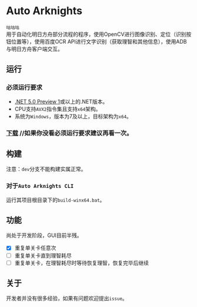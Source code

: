 # Auto Arknights
`咕咕咕`  
用于自动化明日方舟部分流程的程序，使用OpenCV进行图像识别、定位（识别按钮位置等），使用百度OCR API进行文字识别（获取理智和其他信息），使用ADB与明日方舟客户端交互。
## 运行
### 必须运行要求
* [.NET 5.0 Preview 1](https://dotnet.microsoft.com/download/dotnet-core/thank-you/runtime-desktop-5.0.0-preview.1-windows-x64-installer)或以上的.NET版本。
* CPU支持`AVX2`指令集且支持`x64`架构。
* 系统为`Windows`，版本为7及以上，目标架构为`x64`。
### [下载](https://github.com/CCRcmcpe/Auto-Arknights/releases/latest) //如果你没看必须运行要求建议再看一次。
## 构建
注意：`dev`分支不能构建实属正常。
### 对于`Auto Arknights CLI`
运行其项目根目录下的`build-winx64.bat`。
## 功能
尚处于开发阶段，GUI目前半残。
+ [x] 重复单关卡任意次
+ [ ] 重复单关卡直到理智耗尽
+ [ ] 重复单关卡，在理智耗尽时等待恢复理智，恢复完毕后继续
## 关于
开发者并没有很多经验，如果有问题欢迎提出`issue`。
